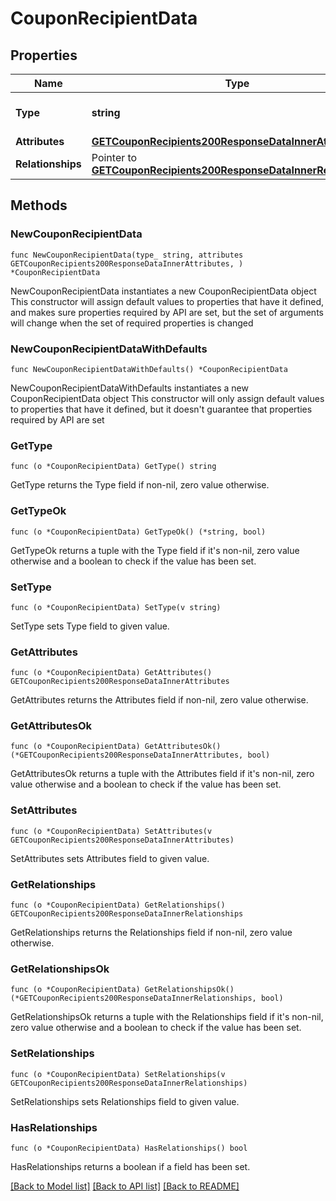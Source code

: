 # CouponRecipientData

## Properties

Name | Type | Description | Notes
------------ | ------------- | ------------- | -------------
**Type** | **string** | The resource&#39;s type | [default to "coupon_recipients"]
**Attributes** | [**GETCouponRecipients200ResponseDataInnerAttributes**](GETCouponRecipients200ResponseDataInnerAttributes.md) |  | 
**Relationships** | Pointer to [**GETCouponRecipients200ResponseDataInnerRelationships**](GETCouponRecipients200ResponseDataInnerRelationships.md) |  | [optional] 

## Methods

### NewCouponRecipientData

`func NewCouponRecipientData(type_ string, attributes GETCouponRecipients200ResponseDataInnerAttributes, ) *CouponRecipientData`

NewCouponRecipientData instantiates a new CouponRecipientData object
This constructor will assign default values to properties that have it defined,
and makes sure properties required by API are set, but the set of arguments
will change when the set of required properties is changed

### NewCouponRecipientDataWithDefaults

`func NewCouponRecipientDataWithDefaults() *CouponRecipientData`

NewCouponRecipientDataWithDefaults instantiates a new CouponRecipientData object
This constructor will only assign default values to properties that have it defined,
but it doesn't guarantee that properties required by API are set

### GetType

`func (o *CouponRecipientData) GetType() string`

GetType returns the Type field if non-nil, zero value otherwise.

### GetTypeOk

`func (o *CouponRecipientData) GetTypeOk() (*string, bool)`

GetTypeOk returns a tuple with the Type field if it's non-nil, zero value otherwise
and a boolean to check if the value has been set.

### SetType

`func (o *CouponRecipientData) SetType(v string)`

SetType sets Type field to given value.


### GetAttributes

`func (o *CouponRecipientData) GetAttributes() GETCouponRecipients200ResponseDataInnerAttributes`

GetAttributes returns the Attributes field if non-nil, zero value otherwise.

### GetAttributesOk

`func (o *CouponRecipientData) GetAttributesOk() (*GETCouponRecipients200ResponseDataInnerAttributes, bool)`

GetAttributesOk returns a tuple with the Attributes field if it's non-nil, zero value otherwise
and a boolean to check if the value has been set.

### SetAttributes

`func (o *CouponRecipientData) SetAttributes(v GETCouponRecipients200ResponseDataInnerAttributes)`

SetAttributes sets Attributes field to given value.


### GetRelationships

`func (o *CouponRecipientData) GetRelationships() GETCouponRecipients200ResponseDataInnerRelationships`

GetRelationships returns the Relationships field if non-nil, zero value otherwise.

### GetRelationshipsOk

`func (o *CouponRecipientData) GetRelationshipsOk() (*GETCouponRecipients200ResponseDataInnerRelationships, bool)`

GetRelationshipsOk returns a tuple with the Relationships field if it's non-nil, zero value otherwise
and a boolean to check if the value has been set.

### SetRelationships

`func (o *CouponRecipientData) SetRelationships(v GETCouponRecipients200ResponseDataInnerRelationships)`

SetRelationships sets Relationships field to given value.

### HasRelationships

`func (o *CouponRecipientData) HasRelationships() bool`

HasRelationships returns a boolean if a field has been set.


[[Back to Model list]](../README.md#documentation-for-models) [[Back to API list]](../README.md#documentation-for-api-endpoints) [[Back to README]](../README.md)


